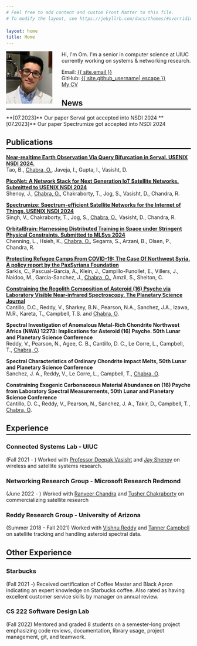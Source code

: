 ```yaml
---
# Feel free to add content and custom Front Matter to this file.
# To modify the layout, see https://jekyllrb.com/docs/themes/#overriding-theme-defaults

layout: home
title: Home
---
```

<img src="/assets/profile_pic.jpg" alt="Profile Picture" style="float:left; margin-right:5%" width="25%" />

Hi, I'm Om. I'm a senior in computer science at UIUC currently working on systems & networking research.


<span style="display:block">Email: <a class="u-email" href="mailto:{{ site.email }}">{{ site.email }}</a></span>
<span>GitHub: <a href="https://github.com/{{ site.github_username | cgi_escape | escape }}"><span class="username">{{ site.github_username| escape }}</span></a></span>  
[My CV](/assets/OmChabra_CV.pdf)
<br/>

## News ##
<hr style="margin-top:-1em; margin-bottom:1em; height:2px; background-color:black; border:none" />
**[07.2023]** Our paper Serval got accepted into NSDI 2024
**[07.2023]** Our paper Spectrumize got accepted into NSDI 2024  

## Publications ##
<hr style="margin-top:-1em; margin-bottom:1em; height:2px; background-color:black; border:none" />

**[Near-realtime Earth Observation Via Query Bifurcation in Serval. USENIX NSDI 2024.](assets/serval.pdf)** \
Tao, B., <u>Chabra, O.</u>, Javeja, I., Gupta, I., Vasisht, D.

**[PicoNet: A Network Stack for Next Generation IoT Satellite Networks. Submitted to USENIX NSDI 2024](assets/piconet.pdf)** \
Shenoy, J., <u>Chabra, O.</u>, Chakraborty, T., Jog, S., Vasisht, D., Chandra, R.

**[Spectrumize: Spectrum-efficient Satellite Networks for the Internet of Things. USENIX NSDI 2024](assets/spectrumize.pdf)** \
Singh, V., Chakraborty, T., Jog, S., <u>Chabra, O.</u>, Vasisht, D., Chandra, R.

**[OrbitalBrain: Harnessing Distributed Training in Space under Stringent Physical Constraints. Submitted to MLSys 2024](assets/orbitalbrain.pdf)** \
Chenning, L., Hsieh, K., <u>Chabra, O.</u>, Segarra, S., Arzani, B., Olsen, P., Chandra, R.

**[Protecting Refugee Camps From COVID-19: The Case Of Northwest Syria. A policy report by the PaxSyriana Foundation](assets/policyreport.pdf)** \
Sarkis, C., Pascual-García, A., Klein, J., Campillo-Funollet, E., Villers, J., Naidoo, M., Garcia-Sanchez, J., <u>Chabra, O.</u>, Amzil, S., Shelton, C.

**[Constraining the Regolith Composition of Asteroid (16) Psyche via Laboratory Visible Near-infrared Spectroscopy. The Planetary Science Journal](https://iopscience.iop.org/article/10.3847/PSJ/abf63b)** \
Cantillo, D.C., Reddy, V., Sharkey, B.N., Pearson, N.A., Sanchez, J.A., Izawa, M.R., Kareta, T., Campbell, T.S. and <u>Chabra, O</u>.

**Spectral Investigation of Anomalous Metal-Rich Chondrite Northwest Africa (NWA) 12273: Implications for Asteroid (16) Psyche. 50th Lunar and Planetary Science Conference** \
Reddy, V., Pearson, N., Agee, C. B., Cantillo, D. C., Le Corre, L., Campbell, T., <u>Chabra, O</u>.

**Spectral Characteristics of Ordinary Chondrite Impact Melts, 50th Lunar and Planetary Science Conference** \
Sanchez, J. A., Reddy, V., Le Corre, L., Campbell, T., <u>Chabra, O</u>.

**Constraining Exogenic Carbonaceous Material Abundance on (16) Psyche from Laboratory Spectral Measurements, 50th Lunar and Planetary Science Conference** \
Cantillo, D. C., Reddy, V., Pearson, N., Sanchez, J. A., Takir, D., Campbell, T., <u>Chabra, O</u>.

## Experience ##
<hr style="margin-top:-1em; margin-bottom:1em; height:2px; background-color:black; border:none" />

### **Connected Systems Lab - UIUC** ###
(Fall 2021 - ) Worked with [Professor Deepak Vasisht](https://deepakv.web.illinois.edu/) and [Jay Shenoy](https://jayshenoy.web.illinois.edu/index.html) on wireless and satellite systems research.

### **Networking Research Group - Microsoft Research Redmond** ###
(June 2022 - ) Worked with [Ranveer Chandra](https://www.microsoft.com/en-us/research/people/ranveer/) and [Tusher Chakraborty](https://www.microsoft.com/en-us/research/people/tusherc/) on commercializing satellite research

### **Reddy Research Group - University of Arizona** ###
(Summer 2018 - Fall 2021) Worked with [Vishnu Reddy](https://www.lpl.arizona.edu/faculty/vishnu-reddy) and [Tanner Campbell](https://ssel.arizona.edu/person/tanner-campbell) on satellite tracking and handling asteroid spectral data.

## Other Experience ##
<hr style="margin-top:-1em; margin-bottom:1em; height:2px; background-color:black; border:none" />


### **Starbucks** ###
(Fall 2021 -) Received certification of Coffee Master and Black Apron indicating an expert knowledge on Starbucks coffee. Also rated as having excellent customer service skills by manager on annual review.

### **CS 222 Software Design Lab** ###
(Fall 2022) Mentored and graded 8 students on a semester-long project emphasizing code reviews, documentation, library usage, project management, git, and teamwork.
